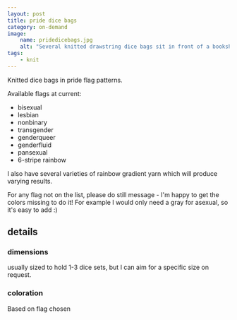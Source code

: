 ```yaml
---
layout: post
title: pride dice bags
category: on-demand
image: 
    name: pridedicebags.jpg
    alt: "Several knitted drawstring dice bags sit in front of a bookshelf. They are in different pride flag colors; from right to left (skipping a few duplicates) bisexual, lesbian, nonbinary, trans, and genderqueer. The trans-colored dice bag in the center opens towards the camera, showing a variety of colorful dice inside."
tags:
    - knit
---
```


Knitted dice bags in pride flag patterns.

Available flags at current:

- bisexual
- lesbian
- nonbinary
- transgender
- genderqueer
- genderfluid
- pansexual
- 6-stripe rainbow

I also have several varieties of rainbow gradient yarn which will produce varying results.

For any flag not on the list, please do still message - I'm happy to get the colors missing to do it! For example I would only need a gray for asexual, so it's easy to add :)

## details

### dimensions

usually sized to hold 1-3 dice sets, but I can aim for a specific size on request.

### coloration

Based on flag chosen
